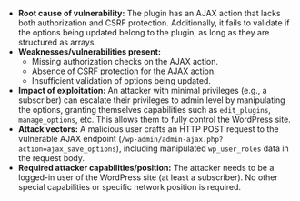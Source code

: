 - **Root cause of vulnerability:** The plugin has an AJAX action that lacks both authorization and CSRF protection. Additionally, it fails to validate if the options being updated belong to the plugin, as long as they are structured as arrays.
- **Weaknesses/vulnerabilities present:**
    -  Missing authorization checks on the AJAX action.
    -  Absence of CSRF protection for the AJAX action.
    -  Insufficient validation of options being updated.
- **Impact of exploitation:** An attacker with minimal privileges (e.g., a subscriber) can escalate their privileges to admin level by manipulating the options, granting themselves capabilities such as `edit_plugins`, `manage_options`, etc. This allows them to fully control the WordPress site.
- **Attack vectors:** A malicious user crafts an HTTP POST request to the vulnerable AJAX endpoint (`/wp-admin/admin-ajax.php?action=ajax_save_options`), including manipulated `wp_user_roles` data in the request body.
- **Required attacker capabilities/position:** The attacker needs to be a logged-in user of the WordPress site (at least a subscriber). No other special capabilities or specific network position is required.